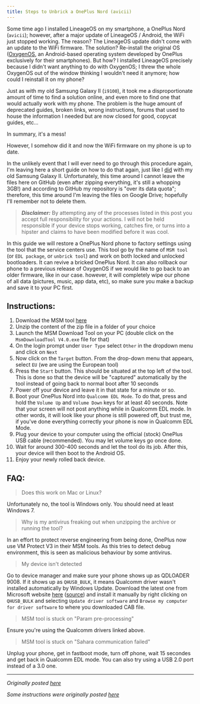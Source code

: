 ```yaml
---
title: Steps to Unbrick a OnePlus Nord (avicii)
---
```


Some time ago I installed LineageOS on my smartphone, a OnePlus Nord (`avicii`); however, after a major update of LineageOS / Android, the WiFi just stopped working.
The reason? The LineageOS update didn't come with an update to the WiFi firmware.
The solution? Re-install the original OS ([OxygenOS](https://en.wikipedia.org/wiki/OxygenOS), an Android-based operating system developed by OnePlus exclusively for their smartphones).
But how? I installed LineageOS precisely because I didn't want anything to do with OxygenOS; I threw the whole OxygenOS out of the window thinking I wouldn't need it anymore; how could I reinstall it on my phone?

Just as with my old Samsung Galaxy II (`i9100`), it took me a disproportionate amount of time to find a solution online, and even more to find one that would actually work with my phone.
The problem is the huge amount of deprecated guides, broken links, wrong instructions, forums that used to house the information I needed but are now closed for good, copycat guides, etc... 

In summary, it's a mess!

However, I somehow did it and now the WiFi firmware on my phone is up to date.

In the unlikely event that I will ever need to go through this procedure again, I'm leaving here a short guide on how to do that again, just like I [did](https://github.com/Vincibean/i9100) with my old Samsung Galaxy II.
Unfortunately, this time around I cannot leave the files here on GitHub (even after zipping everything, it's still a whopping 3GB!) and according to GitHub my repository is "over its data quota"; therefore, this time around I'm leaving the files on Google Drive; hopefully I'll remember not to delete them.

> **_Disclaimer:_** By attempting any of the processes listed in this post you accept full responsibility for your actions. I will not be held responsible if your device stops working, catches fire, or turns into a hipster and claims to have been modified before it was cool.

In this guide we will restore a OnePlus Nord phone to factory settings using the tool that the service centers use. 
This tool go by the name of `MSM tool` (or `EDL package`, or `unbrick tool`) and work on both locked and unlocked bootloaders.
It can revive a bricked OnePlus Nord. It can also rollback our phone to a previous release of OxygenOS if we would like to go back to an older firmware, like in our case.
however, it will completely wipe our phone of all data (pictures, music, app data, etc), so make sure you make a backup and save it to your PC first.


## Instructions:

1. Download the MSM tool [here](https://drive.google.com/file/d/1zeKgols_2xrGxGC_7Jf5-lxnP1FBKltL/view?usp=drive_link)
2. Unzip the content of the zip file in a folder of your choice
3. Launch the MSM Download Tool on your PC (double click on the `MsmDownloadTool V4.0.exe` file for that) 
4. On the login prompt under `User Type` select `Other` in the dropdown menu and click on `Next`
5. Now click on the `Target` button. From the drop-down menu that appears, select `EU` (we are using the European tool)
6. Press the `Start` button. This should be situated at the top left of the tool. This is done so that the device will be "captured" automatically by the tool instead of going back to normal boot after 10 seconds
7. Power off your device and leave it in that state for a minute or so.
8. Boot your OnePlus Nord into `Qualcomm EDL Mode`. To do that, press and hold the `Volume Up` and `Volume Down` keys for at least 40 seconds. Note that your screen will not post anything while in Qualcomm EDL mode. In other words, it will look like your phone is still powered off, but trust me, if you've done everything correctly your phone is now in Qualcomm EDL Mode.
9. Plug your device to your computer using the official (stock) OnePlus USB cable (recommended). You may let volume keys go once done.
10. Wait for around 300-400 seconds and let the tool do its job. After this, your device will then boot to the Android OS.
11. Enjoy your newly rolled back device.

## FAQ:

> Does this work on Mac or Linux?

Unfortunately no, the tool is Windows only. You should need at least Windows 7.

> Why is my antivirus freaking out when unzipping the archive or running the tool?

In an effort to protect reverse engineering from being done, OnePlus now use VM Protect V3 in their MSM tools. As this tries to detect debug environment, this is seen as malicious behaviour by some antivirus.

> My device isn't detected

Go to device manager and make sure your phone shows up as QDLOADER 9008.
If it shows up as `QHUSB_BULK`, it means Qualcomm driver wasn't installed automatically by Windows Update. 
Download the latest one from Microsoft website [here](http://download.windowsupdate.com/c/msdownload/update/driver/drvs/2017/03/fe241eb3-d71f-4f86-9143-c6935c203e12_fba473728483260906ba044af3c063e309e6259d.cab) ([source](https://www.catalog.update.microsoft.com/Search.aspx?q=qualcomm%20hs%20usb%209008)) and install it manually by right clicking on `QHUSB_BULK` and selecting `Update driver software` and `Browse my computer for driver software` to where you downloaded CAB file.

> MSM tool is stuck on "Param pre-processing"

Ensure you're using the Qualcomm drivers linked above.

> MSM tool is stuck on "Sahara communication failed"

Unplug your phone, get in fastboot mode, turn off phone, wait 15 secondes and get back in Qualcomm EDL mode. You can also try using a USB 2.0 port instead of a 3.0 one.

---

_Originally posted [here](https://xdaforums.com/t/opnord-oos-ac01aa-ba-da-unbrick-tool-to-restore-your-device-to-oxygenos.4148415/)_

_Some instructions were originally posted [here](https://www.getdroidtips.com/unbrick-oneplus-nord/)_
 
